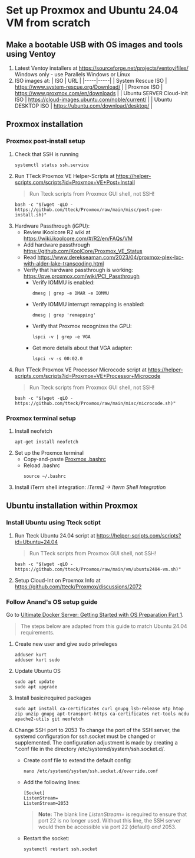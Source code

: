 # Set up Proxmox and Ubuntu 24.04 VM from scratch
## Make a bootable USB with OS images and tools using Ventoy
1) Latest Ventoy installers at https://sourceforge.net/projects/ventoy/files/ Windows only - use Parallels Windows or Linux
2) ISO images at:
   | ISO | URL |
   |-----|-----|
   | System Rescue ISO | https://www.system-rescue.org/Download/ |
   | Proxmox ISO | https://www.proxmox.com/en/downloads |
   | Ubuntu SERVER Cloud-Init ISO | https://cloud-images.ubuntu.com/noble/current/ |
   | Ubuntu DESKTOP ISO | https://ubuntu.com/download/desktop/ |
## Proxmox installation
### Proxmox post-install setup
1) Check that SSH is running
   ```
   systemctl status ssh.service
   ```
2) Run TTeck Proxmox VE Helper-Scripts at https://helper-scripts.com/scripts?id=Proxmox+VE+Post+Install
   > Run Tteck scripts from Proxmox GUI shell, not SSH!
   ```
   bash -c "$(wget -qLO - https://github.com/tteck/Proxmox/raw/main/misc/post-pve-install.sh)"
   ```
3) Hardware Passthrough (iGPU):
   - Review iKoolcore R2 wiki at https://wiki.ikoolcore.com/#/R2/en/FAQs/VM
   - Add hardware passthrough https://github.com/KoolCore/Proxmox_VE_Status
   - Read https://www.derekseaman.com/2023/04/proxmox-plex-lxc-with-alder-lake-transcoding.html
   - Verify that hardware passthrough is working: https://pve.proxmox.com/wiki/PCI_Passthrough
      - Verify IOMMU is enabled:
        ```
        dmesg | grep -e DMAR -e IOMMU
        ```
      - Verify IOMMU interrupt remapping is enabled:
        ```
        dmesg | grep 'remapping'
        ```
      - Verify that Proxmox recognizes the GPU:
        ```
        lspci -v | grep -e VGA
        ```
      - Get more details about that VGA adapter:
        ```
        lspci -v -s 00:02.0
        ```
4) Run TTeck Proxmox VE Processor Microcode script at https://helper-scripts.com/scripts?id=Proxmox+VE+Processor+Microcode
   > Run Tteck scripts from Proxmox GUI shell, not SSH!
   ```
   bash -c "$(wget -qLO - https://github.com/tteck/Proxmox/raw/main/misc/microcode.sh)"
   ```
### Proxmox terminal setup
1) Install neofetch
   ```
   apt-get install neofetch
   ```
2) Set up the Proxmox terminal
    - Copy-and-paste [Proxmox .bashrc](https://github.com/kurtshuler/proxmox-ubuntu-server/blob/71f390c3b2396e606b1f151ae2aeec1cd3021a39/Proxmox%20files/.bashrc)
    - Reload .bashrc
      ```
      source ~/.bashrc
      ```
7) Install iTerm shell integration: *iTerm2 → Iterm Shell Integration*

## Ubuntu installation within Proxmox 
### Install Ubuntu using Tteck sctipt
1) Run Tteck Ubuntu 24.04 script at https://helper-scripts.com/scripts?id=Ubuntu+24.04
    > Run TTeck scripts from Proxmox GUI shell, not SSH!
    ```
    bash -c "$(wget -qLO - https://github.com/tteck/Proxmox/raw/main/vm/ubuntu2404-vm.sh)"

    ```
2) Setup Cloud-Int on Proxmox
Info at https://github.com/tteck/Proxmox/discussions/2072 
### Follow Anand's OS setup guide
Go to [Ultimate Docker Server: Getting Started with OS Preparation Part 1](https://www.smarthomebeginner.com/ultimate-docker-server-1-os-preparation/). 
>The steps below are adapted from this guide to match Ubuntu 24.04 requirements.
1) Create new user and give sudo priveleges
   ```
   adduser kurt
   adduser kurt sudo
   ```
2) Update Ubuntu OS
   ```
   sudo apt update
   sudo apt upgrade
   ```
3) Install basic/required packages
   ```
   sudo apt install ca-certificates curl gnupg lsb-release ntp htop zip unzip gnupg apt-transport-https ca-certificates net-tools ncdu apache2-utils git neofetch
   ```

4) Change SSH port to 2053
To change the port of the SSH server, the systemd configuration for ssh.socket must be changed or supplemented. The configuration adjustment is made by creating a *.conf file in the directory /etc/systemd/system/ssh.socket.d/.
   - Create conf file to extend the default config:
     ```
     nano /etc/systemd/system/ssh.socket.d/override.conf
     ```
   - Add the following lines:
     ```
     [Socket]
     ListenStream=
     ListenStream=2053
     ```
     > **Note:** The blank line *ListenStream=* is required to ensure that port 22 is no longer used. Without this line, the SSH server would then be accessible via port 22 (default) *and* 2053.
   - Restart the socket:
     ```
     systemctl restart ssh.socket 
     ```

